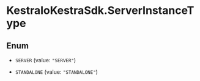 # KestraIoKestraSdk.ServerInstanceType

## Enum


* `SERVER` (value: `"SERVER"`)

* `STANDALONE` (value: `"STANDALONE"`)


